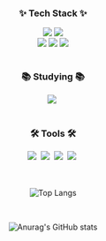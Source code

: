 <!--
**honee8583/honee8583** is a ✨ _special_ ✨ repository because its `README.md` (this file) appears on your GitHub profile.

Here are some ideas to get you started:

- 🔭 I’m currently working on ...
- 🌱 I’m currently learning ...
- 👯 I’m looking to collaborate on ...
- 🤔 I’m looking for help with ...
- 💬 Ask me about ...
- 📫 How to reach me: ...
- 😄 Pronouns: ...
- ⚡ Fun fact: ...
-->
<div align="center">
  
  <h3>✨ Tech Stack ✨</h3>
  <div align="center">
    <img src="https://img.shields.io/badge/springboot-6DB33F.svg?style=for-the-badge&logo=springboot&logoColor=black" />
    <img src="https://img.shields.io/badge/mysql-4479A1.svg?style=for-the-badge&logo=mysql&logoColor=white" />  <br/>
    <img src="https://img.shields.io/badge/ec2-FF9900.svg?style=for-the-badge&logo=amazonec2&logoColor=white" />
    <img src="https://img.shields.io/badge/amazons3-569A31.svg?style=for-the-badge&logo=amazons3&logoColor=white" />
    <img src="https://img.shields.io/badge/docker-2496ED.svg?style=for-the-badge&logo=docker&logoColor=white" />
  </div>
  
  <br/>
  
  <h3>📚 Studying 📚</h3>
  <div align="center">
    <img src="https://img.shields.io/badge/redis-DC382D?style=for-the-badge&logo=redis&logoColor=white" />&nbsp
  </div>
  
  <br/>
  
  <h3>🛠 Tools 🛠</h3>
  <div align="center">
    <img src="https://img.shields.io/badge/git-F05033.svg?style=for-the-badge&logo=git&logoColor=white" />&nbsp
    <img src="https://img.shields.io/badge/github-181717.svg?style=for-the-badge&logo=github&logoColor=white" />&nbsp
    <img src="https://img.shields.io/badge/Notion-F3F3F3.svg?style=for-the-badge&logo=notion&logoColor=black" />&nbsp
    <img src="https://img.shields.io/badge/Jira-0052CC.svg?style=for-the-badge&logo=jira&logoColor=white" />&nbsp
  </div>
  
  <br/>
  <br/>
  
  ![Top Langs](https://github-readme-stats.vercel.app/api/top-langs/?username=honee8583&layout=compact)  
  
  <br/>
  
  ![Anurag's GitHub stats](https://github-readme-stats.vercel.app/api?username=honee8583&show_icons=true&theme=radical)

</div>

